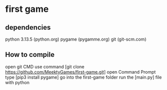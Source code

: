 # first game

## dependencies
python 3.13.5 (python.org)
pygame (pygamme.org)
git (git-scm.com)

## How to compile
open git CMD
use command [git clone https://github.com/MeektyGames/first-game.git]
open Command Prompt
type [pip3 install pygame]
go into the first-game folder
run the [main.py] file with python
